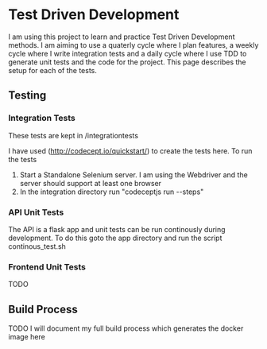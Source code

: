 # Test Driven Development

I am using this project to learn and practice Test Driven Development methods. I am aiming to use a quaterly cycle where I plan features, a weekly cycle where I write integration tests and a daily cycle where I use TDD to generate unit tests and the code for the project. This page describes the setup for each of the tests.

## Testing

### Integration Tests

These tests are kept in /integrationtests

I have used (http://codecept.io/quickstart/) to create the tests here. To run the tests

1. Start a Standalone Selenium server. I am using the Webdriver and the server should support at least one browser
2. In the integration directory run "codeceptjs run --steps"

### API Unit Tests

The API is a flask app and unit tests can be run continously during development. To do this goto the app directory and run the script continous_test.sh

### Frontend Unit Tests

TODO


## Build Process

TODO I will document my full build process which generates the docker image here

